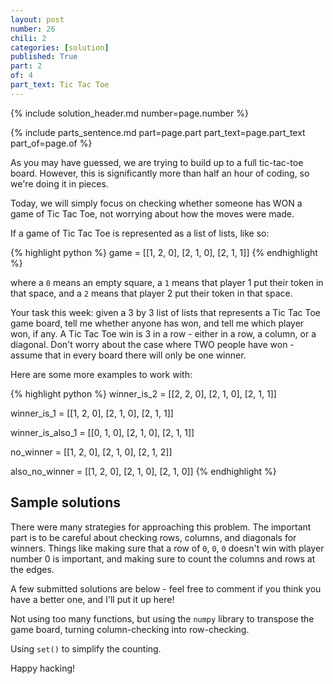 ```yaml
---
layout: post
number: 26
chili: 2
categories: [solution]
published: True
part: 2
of: 4
part_text: Tic Tac Toe
---
```


{% include solution_header.md number=page.number %}

{% include parts_sentence.md part=page.part part_text=page.part_text part_of=page.of %}

As you may have guessed, we are trying to build up to a full tic-tac-toe board. However, this is significantly more than half an hour of coding, so we're doing it in pieces.

Today, we will simply focus on checking whether someone has WON a game of Tic Tac Toe, not worrying about how the moves were made.

If a game of Tic Tac Toe is represented as a list of lists, like so:

{% highlight python %}
game = [[1, 2, 0],
	[2, 1, 0],
	[2, 1, 1]]
{% endhighlight %}

where a `0` means an empty square, a `1` means that player 1 put their token in that space, and a `2` means that player 2 put their token in that space.

Your task this week: given a 3 by 3 list of lists that represents a Tic Tac Toe game board, tell me whether anyone has won, and tell me which player won, if any. A Tic Tac Toe win is 3 in a row - either in a row, a column, or a diagonal. Don't worry about the case where TWO people have won - assume that in every board there will only be one winner.

Here are some more examples to work with: 

{% highlight python %}
winner_is_2 = [[2, 2, 0],
	[2, 1, 0],
	[2, 1, 1]]

winner_is_1 = [[1, 2, 0],
	[2, 1, 0],
	[2, 1, 1]]

winner_is_also_1 = [[0, 1, 0],
	[2, 1, 0],
	[2, 1, 1]]

no_winner = [[1, 2, 0],
	[2, 1, 0],
	[2, 1, 2]]

also_no_winner = [[1, 2, 0],
	[2, 1, 0],
	[2, 1, 0]]
{% endhighlight %}

## Sample solutions

There were many strategies for approaching this problem. The important part is to be careful about checking rows, columns, and diagonals for winners. Things like making sure that a row of `0`, `0`, `0` doesn't win with player number 0 is important, and making sure to count the columns and rows at the edges.

A few submitted solutions are below - feel free to comment if you think you have a better one, and I'll put it up here!

Not using too many functions, but using the `numpy` library to transpose the game board, turning column-checking into row-checking.
<script src="https://gist.github.com/anonymous/b141c876ebc330bfeb13.js"></script>

Using `set()` to simplify the counting.
<script src="https://gist.github.com/CurveShot/e98159a400c325dc204f.js"></script>

Happy hacking!